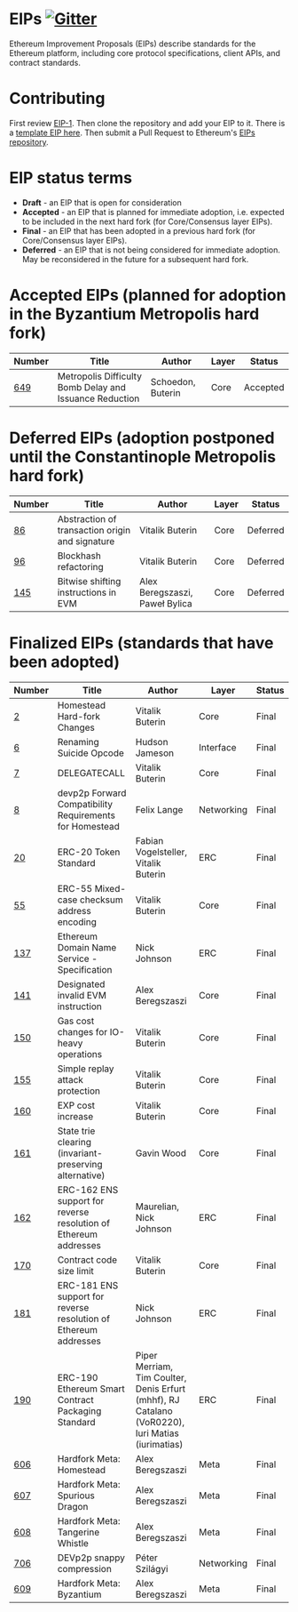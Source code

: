# EIPs [![Gitter](https://badges.gitter.im/Join%20Chat.svg)](https://gitter.im/ethereum/EIPs?utm_source=badge&utm_medium=badge&utm_campaign=pr-badge)
Ethereum Improvement Proposals (EIPs) describe standards for the Ethereum platform, including core protocol specifications, client APIs, and contract standards.

# Contributing
First review [EIP-1](EIPS/eip-1.md). Then clone the repository and add your EIP to it. There is a [template EIP here](eip-X.md). Then submit a Pull Request to Ethereum's [EIPs repository](https://github.com/ethereum/EIPs).

# EIP status terms
* **Draft** - an EIP that is open for consideration
* **Accepted** - an EIP that is planned for immediate adoption, i.e. expected to be included in the next hard fork (for Core/Consensus layer EIPs).
* **Final** - an EIP that has been adopted in a previous hard fork (for Core/Consensus layer EIPs).
* **Deferred** - an EIP that is not being considered for immediate adoption. May be reconsidered in the future for a subsequent hard fork.

# Accepted EIPs (planned for adoption in the Byzantium Metropolis hard fork)
| Number                                                  |Title                                                                                | Author                | Layer       | Status    |
| ------------------------------------------------------- | ----------------------------------------------------------------------------------- | --------------------  | ------------| ----------|
| [649](https://github.com/ethereum/EIPs/pull/669)        | Metropolis Difficulty Bomb Delay and Issuance Reduction                             | Schoedon, Buterin     | Core        | Accepted  |

# Deferred EIPs (adoption postponed until the Constantinople Metropolis hard fork)
| Number                                                  |Title                                                                                | Author                | Layer       | Status    |
| ------------------------------------------------------- | ----------------------------------------------------------------------------------- | --------------------  | ------------| ----------|
| [86](https://github.com/ethereum/EIPs/pull/208)         | Abstraction of transaction origin and signature                                     | Vitalik Buterin       | Core        | Deferred  |
| [96](https://github.com/ethereum/EIPs/pull/210)         | Blockhash refactoring                                                               | Vitalik Buterin       | Core        | Deferred  |
| [145](EIPS/eip-145.md)                                  | Bitwise shifting instructions in EVM                        | Alex Beregszaszi, Paweł Bylica | Core        | Deferred   |

# Finalized EIPs (standards that have been adopted)
| Number                                                  |Title                                                        | Author          | Layer       | Status  |
| ------------------------------------------------------- | ----------------------------------------------------------- | ----------------| ------------| --------|
| [2](EIPS/eip-2.md)                                      | Homestead Hard-fork Changes                                 | Vitalik Buterin | Core        | Final   |
| [6](EIPS/eip-6.md)                                      | Renaming Suicide Opcode                                     | Hudson Jameson  | Interface   | Final   |
| [7](EIPS/eip-7.md)                                      | DELEGATECALL                                                | Vitalik Buterin | Core        | Final   |
| [8](EIPS/eip-8.md)                                      | devp2p Forward Compatibility Requirements for Homestead     | Felix Lange     | Networking  | Final   |
| [20](EIPS/eip-20-token-standard.md)                     | ERC-20 Token Standard                                       | Fabian Vogelsteller, Vitalik Buterin     | ERC  | Final   |
| [55](EIPS/eip-55.md)                                    | ERC-55 Mixed-case checksum address encoding                 | Vitalik Buterin | Core        | Final   |
| [137](EIPS/eip-137.md)                                  | Ethereum Domain Name Service - Specification                | Nick Johnson | ERC        | Final   |
| [141](EIPS/eip-141.md)                                  | Designated invalid EVM instruction                          | Alex Beregszaszi| Core        | Final   |
| [150](EIPS/eip-150.md)                                  | Gas cost changes for IO-heavy operations                    | Vitalik Buterin | Core        | Final   |
| [155](EIPS/eip-155.md)                                  | Simple replay attack protection                             | Vitalik Buterin | Core        | Final   |
| [160](EIPS/eip-160.md)                                  | EXP cost increase                                           | Vitalik Buterin | Core        | Final   |
| [161](EIPS/eip-161.md)                                  | State trie clearing (invariant-preserving alternative)      | Gavin Wood | Core        | Final   |
| [162](EIPS/eip-162.md)                                  | ERC-162 ENS support for reverse resolution of Ethereum addresses | Maurelian, Nick Johnson | ERC        | Final   |
| [170](EIPS/eip-170.md)                                  | Contract code size limit                                    | Vitalik Buterin | Core        | Final   |
| [181](EIPS/eip-181.md)                                  | ERC-181 ENS support for reverse resolution of Ethereum addresses | Nick Johnson | ERC        | Final   |
| [190](EIPS/eip-190.md)                                  | ERC-190 Ethereum Smart Contract Packaging Standard          | Piper Merriam, Tim Coulter, Denis Erfurt (mhhf), RJ Catalano (VoR0220), Iuri Matias (iurimatias) | ERC        | Final   |
| [606](EIPS/eip-606.md)                                  | Hardfork Meta: Homestead                                    | Alex Beregszaszi | Meta         | Final    |
| [607](EIPS/eip-607.md)                                  | Hardfork Meta: Spurious Dragon                              | Alex Beregszaszi | Meta         | Final    |
| [608](EIPS/eip-608.md)                                  | Hardfork Meta: Tangerine Whistle                            | Alex Beregszaszi | Meta         | Final    |
| [706](EIPS/eip-706.md)                                  | DEVp2p snappy compression                                   | Péter Szilágyi     | Networking  | Final   |
| [609](EIPS/eip-609.md)                                  | Hardfork Meta: Byzantium                                    | Alex Beregszaszi | Meta         | Final  |
